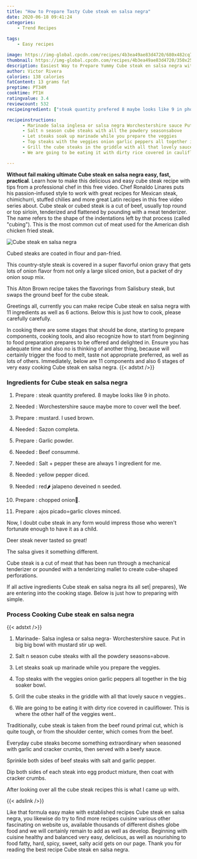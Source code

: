 ```yaml
---
title: "How to Prepare Tasty Cube steak en salsa negra"
date: 2020-06-18 09:41:24
categories:
    - Trend Recipes
    
tags:
    - Easy recipes

image: https://img-global.cpcdn.com/recipes/4b3ea49ae83d4720/680x482cq70/cube-steak-en-salsa-negra-recipe-main-photo.jpg
thumbnail: https://img-global.cpcdn.com/recipes/4b3ea49ae83d4720/350x250cq70/cube-steak-en-salsa-negra-recipe-main-photo.jpg
description: Easiest Way to Prepare Yummy Cube steak en salsa negra with 11 ingredients and 6 stages of easy cooking.
author: Victor Rivera
calories: 138 calories
fatContent: 13 grams fat
preptime: PT34M
cooktime: PT1H
ratingvalue: 3.4
reviewcount: 532
recipeingredient: ["steak quantity prefered 8 maybe looks like 9 in photo", "Worchestershire sauce maybe more to cover well the beef", "mustard I used brown", "Sazon completa", "Garlic powder", "Beef consumm", "Salt  pepper these are always 1 ingredient for me", "yellow pepper diced", "red jalapeno deveined n seeded", "chopped onion", "ajos picadogarlic cloves minced"]

recipeinstructions: 
      - Marinade Salsa inglesa or salsa negra Worchestershire sauce Put in big big bowl with mustard stir up well 
      - Salt n season cube steaks with all the powdery seasonsabove 
      - Let steaks soak up marinade while you prepare the veggies 
      - Top steaks with the veggies onion garlic peppers all together in the big soaker bowl 
      - Grill the cube steaks in the griddle with all that lovely sauce n veggies 
      - We are going to be eating it with dirty rice covered in cauliflower This is where the other half of the veggies went

---
```




**Without fail making ultimate Cube steak en salsa negra easy, fast, practical**. Learn how to make this delicious and easy cube steak recipe with tips from a professional chef in this free video. Chef Ronaldo Linares puts his passion-infused style to work with great recipes for Mexican steak, chimichurri, stuffed chilies and more great Latin recipes in this free video series about. Cube steak or cubed steak is a cut of beef, usually top round or top sirloin, tenderized and flattened by pounding with a meat tenderizer. The name refers to the shape of the indentations left by that process (called &#34;cubing&#34;). This is the most common cut of meat used for the American dish chicken fried steak.


![Cube steak en salsa negra](https://img-global.cpcdn.com/recipes/4b3ea49ae83d4720/680x482cq70/cube-steak-en-salsa-negra-recipe-main-photo.jpg "Cube steak en salsa negra")



Cubed steaks are coated in flour and pan-fried.

This country-style steak is covered in a super flavorful onion gravy that gets lots of onion flavor from not only a large sliced onion, but a packet of dry onion soup mix.

This Alton Brown recipe takes the flavorings from Salisbury steak, but swaps the ground beef for the cube steak.


Greetings all, currently you can make recipe Cube steak en salsa negra with 11 ingredients as well as 6 actions. Below this is just how to cook, please carefully carefully.

In cooking there are some stages that should be done, starting to prepare components, cooking tools, and also recognize how to start from beginning to food preparation prepares to be offered and delighted in. Ensure you has adequate time and also no is thinking of another thing, because will certainly trigger the food to melt, taste not appropriate preferred, as well as lots of others. Immediately, below are 11 components and also 6 stages of very easy cooking Cube steak en salsa negra.
{{< adstxt />}}

### Ingredients for Cube steak en salsa negra


1. Prepare  : steak quantity prefered. 8 maybe looks like 9 in photo.

1. Needed  : Worchestershire sauce maybe more to cover well the beef.

1. Prepare  : mustard. I used brown.

1. Needed  : Sazon completa.

1. Prepare  : Garlic powder.

1. Needed  : Beef consummé.

1. Needed  : Salt + pepper these are always 1 ingredient for me.

1. Needed  : yellow pepper diced.

1. Needed  : red🌶️ jalapeno deveined n seeded.

1. Prepare  : chopped onion🌰.

1. Prepare  : ajos picado=garlic cloves minced.


Now, I doubt cube steak in any form would impress those who weren&#39;t fortunate enough to have it as a child.

Deer steak never tasted so great!

The salsa gives it something different.

Cube steak is a cut of meat that has been run through a mechanical tenderizer or pounded with a tenderizing mallet to create cube-shaped perforations.


If all active ingredients Cube steak en salsa negra its all set| prepares}, We are entering into the cooking stage. Below is just how to preparing with simple.

### Process Cooking Cube steak en salsa negra

{{< adstxt />}}


1. Marinade- Salsa inglesa or salsa negra- Worchestershire sauce. Put in big big bowl with mustard stir up well.



1. Salt n season cube steaks with all the powdery seasons=above.



1. Let steaks soak up marinade while you prepare the veggies.



1. Top steaks with the veggies onion garlic peppers all together in the big soaker bowl.



1. Grill the cube steaks in the griddle with all that lovely sauce n veggies..



1. We are going to be eating it with dirty rice covered in cauliflower. This is where the other half of the veggies went..




Traditionally, cube steak is taken from the beef round primal cut, which is quite tough, or from the shoulder center, which comes from the beef.

Everyday cube steaks become something extraordinary when seasoned with garlic and cracker crumbs, then served with a beefy sauce.

Sprinkle both sides of beef steaks with salt and garlic pepper.

Dip both sides of each steak into egg product mixture, then coat with cracker crumbs.

After looking over all the cube steak recipes this is what I came up with.


{{< adslink />}}

Like that formula easy make with established recipes Cube steak en salsa negra, you likewise do try to find more recipes cuisine various other fascinating on website us, available thousands of different dishes globe food and we will certainly remain to add as well as develop. Beginning with cuisine healthy and balanced very easy, delicious, as well as nourishing to food fatty, hard, spicy, sweet, salty acid gets on our page. Thank you for reading the best recipe Cube steak en salsa negra.
